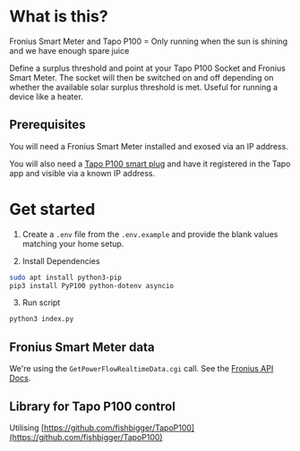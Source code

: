 # What is this?

Fronius Smart Meter and Tapo P100 = Only running when the sun is shining and we have enough spare juice

Define a surplus threshold and point at your Tapo P100 Socket and Fronius Smart Meter.
The socket will then be switched on and off depending on whether the available solar surplus threshold is met.
Useful for running a device like a heater.
 
## Prerequisites

You will need a Fronius Smart Meter installed and exosed via an IP address.

You will also need a [Tapo P100 smart plug](https://www.tp-link.com/au/home-networking/smart-plug/tapo-p100/) and have it registered in the Tapo app and visible via a known IP address.

# Get started

1. Create a `.env` file from the `.env.example` and provide the blank values matching your home setup.

2. Install Dependencies

```bash
sudo apt install python3-pip
pip3 install PyP100 python-dotenv asyncio
```
3. Run script

```bash
python3 index.py
```

## Fronius Smart Meter data

We're using the `GetPowerFlowRealtimeData.cgi` call.
See the [Fronius API Docs](https://www.fronius.com/~/downloads/Solar%20Energy/Operating%20Instructions/42,0410,2012.pdf).


## Library for Tapo P100 control

Utilising [https://github.com/fishbigger/TapoP100](https://github.com/fishbigger/TapoP100)


